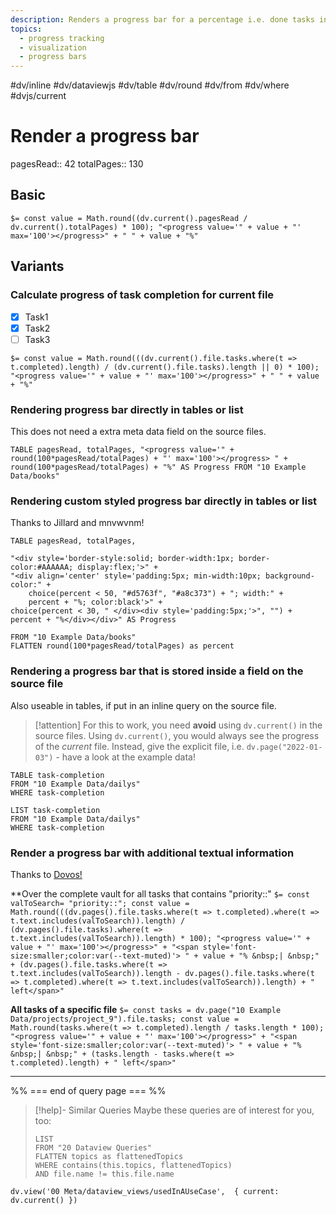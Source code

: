 ```yaml
---
description: Renders a progress bar for a percentage i.e. done tasks in file
topics:
  - progress tracking
  - visualization
  - progress bars
---
```

#dv/inline #dv/dataviewjs #dv/table #dv/round #dv/from #dv/where #dvjs/current

# Render a progress bar

pagesRead:: 42
totalPages:: 130

## Basic 

`$= const value = Math.round((dv.current().pagesRead / dv.current().totalPages) * 100); "<progress value='" + value + "' max='100'></progress>" + " " + value + "%"`

## Variants

### Calculate progress of task completion for current file

- [x] Task1
- [x] Task2
- [ ] Task3

`$= const value = Math.round(((dv.current().file.tasks.where(t => t.completed).length) / (dv.current().file.tasks).length || 0) * 100); "<progress value='" + value + "' max='100'></progress>" + " " + value + "%"`

### Rendering progress bar directly in tables or list 

This does not need a extra meta data field on the source files.

```dataview
TABLE pagesRead, totalPages, "<progress value='" + round(100*pagesRead/totalPages) + "' max='100'></progress> " + round(100*pagesRead/totalPages) + "%" AS Progress FROM "10 Example Data/books"
```

### Rendering custom styled progress bar directly in tables or list 
Thanks to Jillard and mnvwvnm!

```dataview
TABLE pagesRead, totalPages, 

"<div style='border-style:solid; border-width:1px; border-color:#AAAAAA; display:flex;'>" + 
"<div align='center' style='padding:5px; min-width:10px; background-color:" +
	choice(percent < 50, "#d5763f", "#a8c373") + "; width:" +
	percent + "%; color:black'>" + 
choice(percent < 30, " </div><div style='padding:5px;'>", "") +
percent + "%</div></div>" AS Progress

FROM "10 Example Data/books"
FLATTEN round(100*pagesRead/totalPages) as percent
```

### Rendering a progress bar that is stored inside a field on the source file

Also useable in tables, if put in an inline query on the source file.

> [!attention]
> For this to work, you need **avoid** using `dv.current()` in the source files. Using `dv.current()`, you would always see the progress of the _current_ file. Instead, give the explicit file, i.e. `dv.page("2022-01-03")` - have a look at the example data!

```dataview
TABLE task-completion
FROM "10 Example Data/dailys"
WHERE task-completion
```

```dataview
LIST task-completion
FROM "10 Example Data/dailys"
WHERE task-completion
```

### Render a progress bar with additional textual information
Thanks to [Dovos!](https://discord.com/channels/686053708261228577/1014259487445622855/1018118073615650877)

**Over the complete vault for all tasks that contains "priority::"
`$= const valToSearch= "priority::"; const value = Math.round(((dv.pages().file.tasks.where(t => t.completed).where(t => t.text.includes(valToSearch)).length) / (dv.pages().file.tasks).where(t => t.text.includes(valToSearch)).length) * 100); "<progress value='" + value + "' max='100'></progress>" + "<span style='font-size:smaller;color:var(--text-muted)'> " + value + "% &nbsp;| &nbsp;" + (dv.pages().file.tasks.where(t => t.text.includes(valToSearch)).length - dv.pages().file.tasks.where(t => t.completed).where(t => t.text.includes(valToSearch)).length) + " left</span>"`

**All tasks of a specific file**
`$= const tasks = dv.page("10 Example Data/projects/project_9").file.tasks; const value = Math.round(tasks.where(t => t.completed).length / tasks.length * 100); "<progress value='" + value + "' max='100'></progress>" + "<span style='font-size:smaller;color:var(--text-muted)'> " + value + "% &nbsp;| &nbsp;" + (tasks.length - tasks.where(t => t.completed).length) + " left</span>"`

---
%% === end of query page === %%
> [!help]- Similar Queries
> Maybe these queries are of interest for you, too:
> ```dataview
> LIST
> FROM "20 Dataview Queries"
> FLATTEN topics as flattenedTopics
> WHERE contains(this.topics, flattenedTopics)
> AND file.name != this.file.name
> ```

```dataviewjs
dv.view('00 Meta/dataview_views/usedInAUseCase',  { current: dv.current() })
```